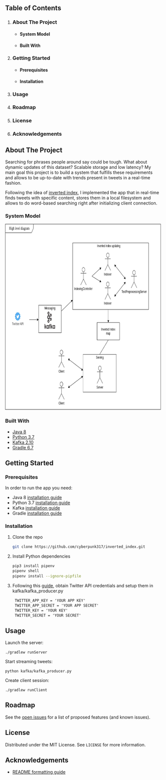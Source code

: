 
<!-- TABLE OF CONTENTS -->
  <h2>Table of Contents</h2>
  <ol>
    <li>
      <h3>About The Project</h3>
      <ul>
        <li><h4>System Model</h4></li>
        <li><h4>Built With</h4></li>
      </ul>
    </li>
    <li>
      <h3>Getting Started</h3>
      <ul>
        <li><h4>Prerequisites</h4></li>
        <li><h4>Installation</h4></li>
      </ul>
    </li>
    <li><h3>Usage</h3></li>
    <li><h3>Roadmap</h3></li>
    <li><h3>License</h3></li>
    <li><h3>Acknowledgements</h3></li>
  </ol>



<!-- ABOUT THE PROJECT -->
## About The Project

Searching for phrases people around say could be tough. What about dynamic updates of this dataset?
Scalable storage and low latency? My main goal  this project is to build a system that fulfills these requirements 
and allows to be up-to-date with trends present in tweets in a real-time fashion.

Following the idea of [inverted index](https://en.wikipedia.org/wiki/Inverted_index), I implemented the app 
that in real-time finds tweets with specific content, stores them in a local filesystem and allows to do word-based 
searching right after initializing client connection.

### System Model

<a href="https://github.com/cyberpunk317/inverted_index">
 <img src="images/highLevelSystemModel.png" alt="SystemModel" width="800" height="600">
</a>

### Built With

* [Java 8](https://google.com)
* [Python 3.7](https://google.com)
* [Kafka 2.10](https://kafka.apache.org)
* [Gradle 6.7](https://gradle.org/)



<!-- GETTING STARTED -->
## Getting Started

### Prerequisites

In order to run the app you need: 
* Java 8 [installation guide](https://www.digitalocean.com/community/tutorials/how-to-install-java-with-apt-on-ubuntu-18-04)
* Python 3.7 [installation guide](https://linuxize.com/post/how-to-install-python-3-7-on-debian-9/)
* Kafka [installation guide](https://kafka.apache.org/quickstart)
* Gradle [installation guide](https://gradle.org/install/)

### Installation

1. Clone the repo
   ```sh
   git clone https://github.com/cyberpunk317/inverted_index.git
   ```
2. Install Python dependencies
   ```sh
   pip3 install pipenv
   pipenv shell
   pipenv install --ignore-pipfile
   ```
3. Following this [guide](https://developer.twitter.com/en/docs/twitter-api/getting-started/getting-access-to-the-twitter-api),
   obtain Twitter API credentials and setup them in kafka/kafka_producer.py
   ```JS
    TWITTER_APP_KEY = 'YOUR APP KEY'
    TWITTER_APP_SECRET = 'YOUR APP SECRET'
    TWITTER_KEY = 'YOUR KEY'
    TWITTER_SECRET = 'YOUR SECRET'
   ```

<!-- USAGE EXAMPLES -->
## Usage

Launch the server:
```
./gradlew runServer
```
Start streaming tweets:
```
python kafka/kafka_producer.py
```
Create client session:
```
./gradlew runClient
```



<!-- ROADMAP -->
## Roadmap

See the [open issues](https://github.com/cyberpunk317/inverted_index/issues) for a list of proposed features (and known issues).


<!-- LICENSE -->
## License

Distributed under the MIT License. See `LICENSE` for more information.


<!-- ACKNOWLEDGEMENTS -->
## Acknowledgements
* [README formatting guide](https://github.com/othneildrew/Best-README-Template)
